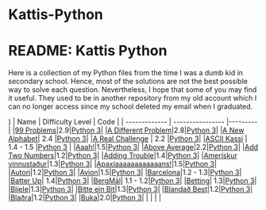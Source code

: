 # Kattis-Python
<html>
  <head>
    <h1> README: Kattis Python 
    </h1>
  </head>
  <body>
    Here is a collection of my Python files from the time I was a dumb kid in secondary school. 
    Hence, most of the solutions are not the best possible way to solve each question. 
    Nevertheless, I hope that some of you may find it useful. They used to be in another repository from my old account which I can no longer access since my school deleted my email when I graduated. 
  </body>
</html>

)
| Name          | Difficulty Level | Code    |
| ------------- | ---------------- |---------|
|[99 Problems](https://open.kattis.com/problems/99problems)|2.9|[Python 3](https://github.com/szczeryl/Kattis-Python/blob/main/src/99%20Problems)|
|[A Different Problem](https://open.kattis.com/problems/different)|2.8|[Python 3](https://github.com/szczeryl/Kattis-Python/blob/main/src/A%20Different%20Problem)|
|[A New Alphabet](https://open.kattis.com/problems/anewalphabet)| 2.4            |[Python 3](https://github.com/szczeryl/Kattis-Python/blob/main/src/A%20New%20Alphabet)|
|[A Real Challenge](https://open.kattis.com/problems/areal) | 2.2 |[Python 3](https://github.com/szczeryl/Kattis-Python/blob/main/src/A%20Real%20Challenge)|
|[ASCII Kassi](https://open.kattis.com/problems/asciikassi)   |  1.4 - 1.5       |[Python 3](https://github.com/szczeryl/Kattis-Python/blob/main/src/ASCII%20Kassi) |
|[Aaah!](https://open.kattis.com/problems/aaah)|1.5|[Python 3](https://github.com/szczeryl/Kattis-Python/blob/main/src/Aaah!)|
|[Above Average](https://open.kattis.com/problems/aboveaverage)|2.2|[Python 3](https://github.com/szczeryl/Kattis-Python/blob/main/src/Above%20Average)|
|[Add Two Numbers](https://open.kattis.com/problems/addtwonumbers)|1.2|[Python 3](https://github.com/szczeryl/Kattis-Python/blob/main/src/Add%20Two%20Numbers)|
|[Adding Trouble](https://open.kattis.com/problems/addingtrouble)|1.4|[Python 3](https://github.com/szczeryl/Kattis-Python/blob/main/src/Adding%20Trouble)|
|[Amerískur vinnustaður](https://open.kattis.com/problems/ameriskur)|1.3|[Python 3](https://github.com/szczeryl/Kattis-Python/blob/main/src/Amer%C3%ADskur%20vinnusta%C3%B0ur)|
|[Apaxiaaaaaaaaaaaans!](https://open.kattis.com/problems/apaxiaaans)|1.5|[Python 3](https://github.com/szczeryl/Kattis-Python/blob/main/src/Apaxiaaaaaaaaaaaans!)|
|[Autori](https://open.kattis.com/problems/autori)|1.2|[Python 3](https://github.com/szczeryl/Kattis-Python/blob/main/src/Autori)|
|[Avion](https://open.kattis.com/problems/avion)|1.5|[Python 3](https://github.com/szczeryl/Kattis-Python/blob/main/src/Avion)|
|[Barcelona](https://open.kattis.com/problems/barcelona)|1.2 - 1.3|[Python 3](https://github.com/szczeryl/Kattis-Python/blob/main/src/Barcelona)|
|[Batter Up](https://open.kattis.com/problems/batterup)| 1.4|[Python 3](https://github.com/szczeryl/Kattis-Python/blob/main/src/Batter%20Up)|
|[BergMál](https://open.kattis.com/problems/bergmal)| 1.1 - 1.2|[Python 3](https://github.com/szczeryl/Kattis-Python/blob/main/src/BergM%C3%A1l)|
|[Betting](https://open.kattis.com/problems/betting)| 1.3|[Python 3](https://open.kattis.com/problems/betting)|
|[Bijele](https://open.kattis.com/problems/bijele)|1.3|[Python 3](https://github.com/szczeryl/Kattis-Python/blob/main/src/Bijele)|
|[Bitte ein Bit](https://open.kattis.com/problems/bitteeinbit)|1.3|[Python 3](https://github.com/szczeryl/Kattis-Python/blob/main/src/Bitte%20ein%20Bit)|
|[Blandað Best](https://open.kattis.com/problems/blandadbest)|1.2|[Python 3](https://github.com/szczeryl/Kattis-Python/blob/main/src/Blanda%C3%B0%20Best)|
|[Blaðra](https://open.kattis.com/problems/bladra2)|1.2|[Python 3](https://github.com/szczeryl/Kattis-Python/blob/main/src/Bla%C3%B0ra)|
|[Buka](https://open.kattis.com/problems/buka)|2.0|[Python 3](https://github.com/szczeryl/Kattis-Python/blob/main/src/Buka)|
|               |                  |         |

